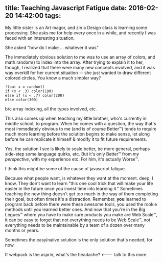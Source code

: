 title: Teaching Javascript Fatigue
date: 2016-02-20 14:42:00
tags:
---
My little sister is an Art magor, and zin a Design class is learning some processing. She asks me for help every once in a while, and recently I was faced with an interesting situation.

She asked "how do I make ... whatever it was"

The immediately obvious solution to me was to use an array of colors, and math.random() to index into the array.
After trying to explain it to her, though, I realized that there were many new concepts involved, and it was way overkill for her current situation -- she just wanted to draw different colored circles. You know a much simpler way?

```
float x = random()
if (x < .3) color(100)
else if (x < .7) color(200)
else color(300)
```
b/c array indexing, all the types involved, etc.

This also comes up when teaching my little brother, who's currently in middle school, to program. When he comes with a question, the way that's most immediately obvious to me (and is of course Better™) tends to require much more learning before the solution begins to make sense, let along before he can replicate it himself & modify it to fit future requirements.

Yes, the solution I see is likely to scale better, be more general, perhaps side-step some language quirks, etc. But it's only Better™ from *my perspective*, with my experience etc. For him, it's actually Worse™.

I think this might be some of the cause of javascript fatigue.

Because what people want, is whatever they want at the moment. deep, I know.
They don't want to learn "this one cool trick that will make your life easier in the future once you invest time into learning it." Sometimes teaching the new thing doesn't get too much in the way of them completing their goal, but often times it's a distraction. Remember, **you** learned to program back before there were these awesome tools, you used the rookie methods until you learned better ones. And now that you're in the Big Legues™ where you have to make sure products you make are Web Scale™, it can be easy to forget that not everything needs to be Web Scale™, not everything needs to be maintainable by a team of a dozen over many months or years.

Sometimes the easy/naiive solution is the only solution that's needed, for now.

If webpack is the asprin, what's the headache? <--- talk to this more